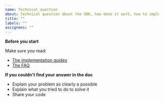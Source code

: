 ```yaml
---
name: Technical question
about: Technical question about the SDK, how does it work, how to implement, etc...
title: ""
labels: ""
assignees: ""
---
```


**Before you start**

Make sure you read:

- [The implementation guides](https://github.com/LooksRare/sdk-v2/tree/master/guides)
- [The FAQ](https://github.com/LooksRare/sdk-v2#faq)

**If you couldn't find your answer in the doc**

- Explain your problem as clearly a possible
- Explain what you tried to do to solve it
- Share your code
